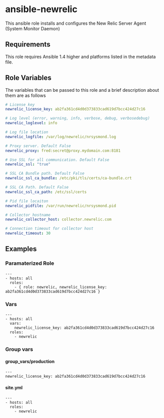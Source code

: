 # ansible-newrelic

This ansible role installs and configures the New Relic Server Agent (System Monitor Daemon)

## Requirements

This role requires Ansible 1.4 higher and platforms listed in the metadata file.

## Role Variables

The variables that can be passed to this role and a brief description about them are as follows

```yaml
# License key
newrelic_license_key: ab2fa361cd4d0d373833cad619d7bcc424d27c16

# Log level (error, warning, info, verbose, debug, verbosedebug)
newrelic_loglevel: info

# Log file location
newrelic_logfile: /var/log/newrelic/nrsysmond.log

# Proxy server. Default False
newrelic_proxy: fred:secret@proxy.mydomain.com:8181

# Use SSL for all communication. Default False
newrelic_ssl: "true"

# SSL CA Bundle path. Default False
newrelic_ssl_ca_bundle: /etc/pki/tls/certs/ca-bundle.crt

# SSL CA Path. Default False
newrelic_ssl_ca_path: /etc/ssl/certs

# Pid file locaiton
newrelic_pidfile: /var/run/newrelic/nrsysmond.pid

# Collector hostname
newrelic_collector_host: collector.newrelic.com

# Connection timeout for collector host
newrelic_timeout: 30
```

## Examples

### Paramaterized Role

    ---
    - hosts: all
      roles:
        - { role: newrelic, newrelic_license_key: ab2fa361cd4d0d373833cad619d7bcc424d27c16 }

### Vars

    ---
    - hosts: all
      vars:
        newrelic_license_key: ab2fa361cd4d0d373833cad619d7bcc424d27c16
      roles:
        - newrelic

### Group vars

#### group_vars/production

    ---
    newrelic_license_key: ab2fa361cd4d0d373833cad619d7bcc424d27c16

#### site.yml

    ---
    - hosts: all
      roles:
        - newrelic
